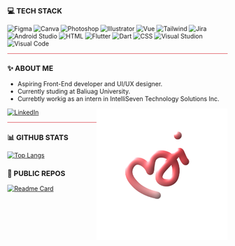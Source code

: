 
### 💻 TECH STACK 
<p>
  <img alt="Figma" src="https://img.shields.io/badge/Figma-D93F48?style=for-the-badge&logo=figma&logoColor=white"/>
  
  <img alt="Canva" src="https://img.shields.io/badge/Canva-D93F48.svg?&style=for-the-badge&logo=Canva&logoColor=white"/>
  
  <img alt="Photoshop" src="https://img.shields.io/badge/Photoshop-D93F48?style=for-the-badge&logo=Adobe%20Photoshop&logoColor=white"/>
    
  <img alt="Illustrator" src="https://img.shields.io/badge/Illustrator-D93F48?style=for-the-badge&logo=adobe%20illustrator&logoColor=white"/>

<img alt="Vue" src="https://img.shields.io/badge/Vue.js-D93F48?style=for-the-badge&logo=vue.js&logoColor=white"/>

<img alt="Tailwind" src="https://img.shields.io/badge/Tailwind_CSS-FF757D?style=for-the-badge&logo=tailwind-css&logoColor=white"/>
    
  <img alt="Jira" src="https://img.shields.io/badge/Jira-FF757D?style=for-the-badge&logo=Jira&logoColor=white"/>

  <img alt="Android Studio" src="https://img.shields.io/badge/Android_Studio-FF757D?style=for-the-badge&logo=android-studio&logoColor=white"/>
  
  <img alt="HTML" src="https://img.shields.io/badge/HTML-FF757D?style=for-the-badge&logo=html5&logoColor=white"/>

 <img alt="Flutter" src="https://img.shields.io/badge/Flutter-FF757D?style=for-the-badge&logo=flutter&logoColor=white"/>

 <img alt="Dart" src="https://img.shields.io/badge/Dart-FFEBEB?style=for-the-badge&logo=dart&logoColor=D93F48"/>
 
  <img alt="CSS" src="https://img.shields.io/badge/CSS-FFEBEB?&style=for-the-badge&logo=css3&logoColor=D93F48"/>
    
  <img alt="Visual Studion" src="https://img.shields.io/badge/Visual_Studio-FFEBEB?style=for-the-badge&logo=visual%20studio&logoColor=D93F48"/>
    
  <img alt="Visual Code" src="https://img.shields.io/badge/Visual_Studio_Code-FFEBEB?style=for-the-badge&logo=visual%20studio%20code&logoColor=D93F48"/>
</p>

<hr style="background-color:#D93F48">

### ✨ ABOUT ME

- Aspiring Front-End developer and UI/UX designer.
- Currently studing at Baliuag University.
- Currebtly workig as an intern in IntelliSeven Technology Solutions Inc.
<img align="right" alt="PNG" src="./logo2.png" width="300" height = "300"/>

<a href="" alt="">
<img alt="LinkedIn" src="https://img.shields.io/badge/LinkedIn-D93F48?style=for-the-badge&logo=linkedin&logoColor=white"/>
</a>

<hr style="background-color:#D93F48">

### 📊 GITHUB STATS 

[![Top
Langs](https://github-readme-stats.vercel.app/api/top-langs/?username=michinnn&theme=rose)](https://github.com/michinnn)


### 📁 PUBLIC REPOS 

[![Readme Card](https://github-readme-stats.vercel.app/api/pin/?username=anuraghazra&repo=github-readme-stats)](https://github.com/anuraghazra/github-readme-stats)
